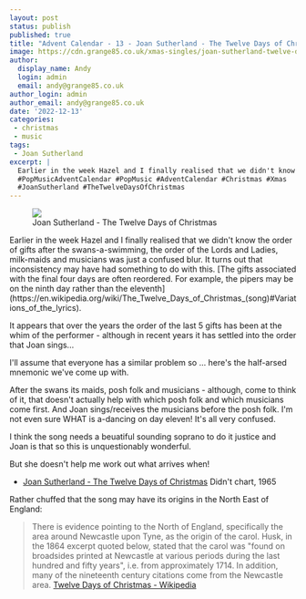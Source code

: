 ```yaml
---
layout: post
status: publish
published: true
title: "Advent Calendar - 13 - Joan Sutherland - The Twelve Days of Christmas"
image: https://cdn.grange85.co.uk/xmas-singles/joan-sutherland-twelve-days-disc.jpg 
author:
  display_name: Andy
  login: admin
  email: andy@grange85.co.uk
author_login: admin
author_email: andy@grange85.co.uk
date: '2022-12-13'
categories:
 - christmas
 - music
tags:
 - Joan Sutherland
excerpt: |
  Earlier in the week Hazel and I finally realised that we didn't know the order of gifts after the swans-a-swimming, the order of the Lords and Ladies, mild-maids and musicians was just a confused blur.
  #PopMusicAdventCalendar #PopMusic #AdventCalendar #Christmas #Xmas
  #JoanSutherland #TheTwelveDaysOfChristmas 
---
```

<figure class="aligncenter"><img src="https://cdn.grange85.co.uk/xmas-singles/joan-sutherland-twelve-days-disc.jpg" class="img-responsive" /><figcaption>Joan Sutherland - The Twelve Days of Christmas</figcaption></figure>
Earlier in the week Hazel and I finally realised that we didn't know the order of gifts after the swans-a-swimming, the order of the Lords and Ladies, milk-maids and musicians was just a confused blur. It turns out that inconsistency may have had something to do with this. [The gifts associated with the final four days are often reordered. For example, the pipers may be on the ninth day rather than the eleventh](https://en.wikipedia.org/wiki/The_Twelve_Days_of_Christmas_(song)#Variations_of_the_lyrics).

It appears that over the years the order of the last 5 gifts has been at the whim of the performer - although in recent years it has settled into the order that Joan sings...

I'll assume that everyone has a similar problem so ... here's the half-arsed mnemonic we've come up with.

After the swans its maids, posh folk and musicians  - although, come to think of it, that doesn't actually help with which posh folk and which musicians come first. And Joan sings/receives the musicians before the posh folk. I'm not even sure WHAT is a-dancing on day eleven! It's all very confused.

I think the song needs a beuatiful sounding soprano to do it justice and Joan is that so this is unquestionably wonderful. 

But she doesn't help me work out what arrives when! 

 - [Joan Sutherland - The Twelve Days of Christmas](https://www.youtube.com/watch?v=OTFDX1-rXcg) Didn't chart, 1965

Rather chuffed that the song may have its origins in the North East of England: 

> There is evidence pointing to the North of England, specifically the area around Newcastle upon Tyne, as the origin of the carol. Husk, in the 1864 excerpt quoted below, stated that the carol was "found on broadsides printed at Newcastle at various periods during the last hundred and fifty years", i.e. from approximately 1714. In addition, many of the nineteenth century citations come from the Newcastle area.
[Twelve Days of Christmas - Wikipedia](https://en.wikipedia.org/wiki/The_Twelve_Days_of_Christmas_(song)#Origins)
